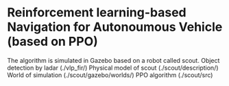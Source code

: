 # Reinforcement learning-based Navigation for Autonoumous Vehicle (based on PPO)
The algorithm is simulated in Gazebo based on a robot called scout.
Object detection by ladar (./vlp_fir/)
Physical model of scout (./scout/description/)
World of simulation (./scout/gazebo/worlds/)
PPO algorithm (./scout/src)

